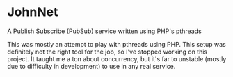 # JohnNet
A Publish Subscribe (PubSub) service written using PHP's pthreads

This was mostly an attempt to play with pthreads using PHP. This setup was definitely not the right tool for the job, so I've stopped working on this project. It taught me a ton about concurrency, but it's far to unstable (mostly due to difficulty in development) to use in any real service.
